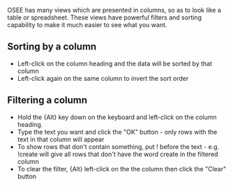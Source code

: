 OSEE has many views which are presented in columns, so as to look like a
table or spreadsheet. These views have powerful filters and sorting
capability to make it much easier to see what you want.

## Sorting by a column

  - Left-click on the column heading and the data will be sorted by that
    column
  - Left-click again on the same column to invert the sort order

## Filtering a column

  - Hold the {Alt} key down on the keyboard and left-click on the column
    heading.
  - Type the text you want and click the "OK" button - only rows with
    the text in that column will appear
  - To show rows that don't contain something, put \! before the text -
    e.g. \!create will give all rows that don't have the word create in
    the filtered column
  - To clear the filter, {Alt} left-click on the the column then click
    the "Clear" button